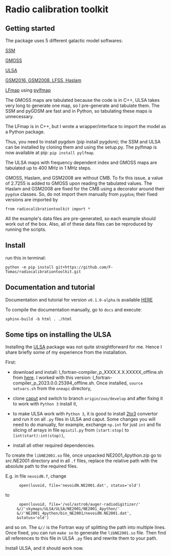 # Radio calibration toolkit


## Getting started

The package uses 5 different galactic model softwares:

[SSM](http://tianlai.bao.ac.cn/~huangqizhi/)

[GMOSS](https://github.com/mayurisrao/GMOSS)

[ULSA](https://github.com/Yanping-Cong/ULSA/tree/v2.0)

[GSM2016, GSM2008, LFSS, Haslam](https://github.com/telegraphic/pygdsm)

[LFmap](http://www.astro.umd.edu/~emilp/LFmap/LFmap_1.0.tar) using [pylfmap](https://github.com/F-Tomas/pylfmap)


The GMOSS maps are tabulated because the code is in C++, ULSA takes very long to generate one map, so I pre-generate and tabulate them. The SSM and pyGDSM are fast and in Python, so tabulating these maps is unnecessary.

The LFmap is in C++, but I wrote a wrapper/interface to import the model as a Python package.

Thus, you need to install pygdsm (pip install pygdsm); the SSM and ULSA can be installed by cloning them and using the setup.py. The pylfmap is now available at pip: `pip install pylfmap`.

The ULSA maps with frequency dependent index and GMOSS maps are tabulated up to 400 MHz in 1 MHz steps.

GMOSS, Haslam, and GSM2008 are without CMB. To fix this issue, a value of 2.7255 is added to GMOSS upon reading the tabulated values. The Haslam and GSM2008 are fixed for the CMB using a decorator around their `pygdsm` classes. So, do not import them manually from `pygdsm`; their fixed versions are imported by 

`from radiocalibrationtoolkit import *`

All the example's data files are pre-generated, so each example should work out of the box. Also, all of these data files can be reproduced by running the scripts.


## Install

run this in terminal:

`python -m pip install git+https://github.com/F-Tomas/radiocalibrationtoolkit.git`

## Documentation and tutorial

Documentation and tutorial for version `v0.1.0-alpha` is available [HERE](https://f-tomas.github.io/radiocalibrationtoolkit/index.html)

To compile the documentation manually, go to `docs` and execute: 

`sphinx-build -b html . ./html`


## Some tips on installing the ULSA

Installing the [ULSA](https://github.com/Yanping-Cong/ULSA/tree/v2.0) package was not quite straightforward for me. Hence I share briefly some of my experience from the installation.

First:
- download and install: l_fortran-compiler_p_XXXX.X.X.XXXXX_offline.sh from [here]( https://registrationcenter-download.intel.com/akdlm/IRC_NAS/150e0430-63df-48a0-8469-ecebff0a1858/). I worked with this version: l_fortran-compiler_p_2023.0.0.25394_offline.sh. Once installed, `source setvars.sh` from the `oneapi` directory,

- clone [caput](https://github.com/zuoshifan/caput.git) and switch to branch `origin/zuo/develop` and after fixing it to work with `Python 3` install it,
 
- to make ULSA work with `Python 3`, it is good to install [2to3](https://docs.python.org/3/library/2to3.html) convertor and run it on all `.py` files in ULSA and caput. Some changes you will need to do manually, for example, exchange `np.int` for just `int` and fix slicing of arrays in file `mpiutil.py` from `[start:stop]` to `[int(start):int(stop)]`,

- install all other required dependencies.

To create the `libNE2001.so` file, once unpacked NE2001_4python.zip go to src.NE2001 directory and in all `.f` files, replace the relative path with the absolute path to the required files.

E.g. in file `nevoidN.f`, change 
```
	  open(luvoid, file='nevoidN.NE2001.dat', status='old')
```
to
```
	  open(luvoid, file='/vol/astro6/auger-radiodigitizer/'
     &//'skymaps/ULSA/ULSA/NE2001/NE2001_4python/'
     &//'NE2001_4python/bin_NE2001/nevoidN.NE2001.dat',
     &status='old')
```
and so on. The `&//` is the Fortran way of splitting the path into multiple lines. Once fixed, you can run `make so` to generate the `libNE2001.so` file. Then find all references to this file in ULSA `.py` files and rewrite them to your path.

Install ULSA, and it should work now.

